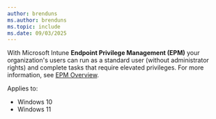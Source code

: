 ```yaml
---
author: brenduns
ms.author: brenduns
ms.topic: include
ms.date: 09/03/2025
---
```

<!--Don't apply H2/H3 in this include file since they are context driven by article-->
With Microsoft Intune **Endpoint Privilege Management (EPM)** your organization's users can run as a standard user (without administrator rights) and complete tasks that require elevated privileges. For more information, see [EPM Overview](/intune/intune-service/protect/epm-overview).

Applies to:

- Windows 10
- Windows 11
